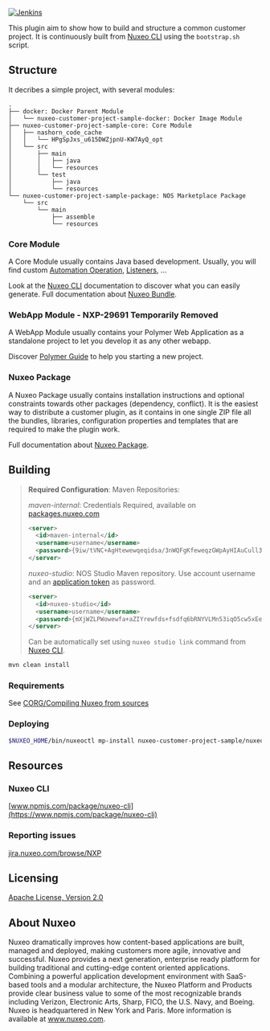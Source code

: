 [![Jenkins](https://img.shields.io/jenkins/s/https/qa.nuxeo.org/jenkins/job/master/job/plugins_nuxeo-customer-project-sample-master/.svg?style=flat-square)](https://qa.nuxeo.org/jenkins/job/master/job/plugins_nuxeo-customer-project-sample-master/)

This plugin aim to show how to build and structure a common customer project. It is continuously built from [Nuxeo CLI](https://doc.nuxeo.com/nxdoc/nuxeo-cli/) using the `bootstrap.sh` script.

## Structure

It decribes a simple project, with several modules:

```text
.
├── docker: Docker Parent Module
│   └── nuxeo-customer-project-sample-docker: Docker Image Module
├── nuxeo-customer-project-sample-core: Core Module
│   ├── nashorn_code_cache
│   │   └── HPgSpJxs_u615DWZjpnU-KW7AyQ_opt
│   └── src
│       ├── main
│       │   ├── java
│       │   └── resources
│       └── test
│           ├── java
│           └── resources
└── nuxeo-customer-project-sample-package: NOS Marketplace Package
    └── src
        └── main
            ├── assemble
            └── resources
```

### Core Module

A Core Module usually contains Java based development. Usually, you will find custom [Automation Operation](https://doc.nuxeo.com/nxdoc/content-automation-concepts/#operation), [Listeners](https://doc.nuxeo.com/nxdoc/events-and-listeners/#page-title), ...

Look at the [Nuxeo CLI](https://doc.nuxeo.com/nxdoc/nuxeo-cli/#page-title) documentation to discover what you can easily generate.
Full documentation about [Nuxeo Bundle](https://doc.nuxeo.com/nxdoc/runtime-and-component-model/).

### WebApp Module - NXP-29691 Temporarily Removed

A WebApp Module usually contains your Polymer Web Application as a standalone project to let you develop it as any other webapp.

Discover [Polymer Guide](https://doc.nuxeo.com/nxdoc/polymer-guide/#page-title) to help you starting a new project.

### Nuxeo Package

A Nuxeo Package usually contains installation instructions and optional constraints towards other packages (dependency, conflict). It is the easiest way to distribute a customer plugin, as it contains in one single ZIP file all the bundles, libraries, configuration properties and templates that are required to make the plugin work.

Full documentation about [Nuxeo Package](https://doc.nuxeo.com/nxdoc/creating-nuxeo-packages/).

## Building

> **Required Configuration**:
> Maven Repositories:
>
> *maven-internal*: Credentials Required, available on [packages.nuxeo.com](https://packages.nuxeo.com)
>
> ```xml
> <server>
>   <id>maven-internal</id>
>   <username>username</username>
>   <password>{9iw/tVNC+AgHtewewqeqidsa/3nWQFgKfeweqzGWpAyHIAuCull3IrrMOT8V112368sgw=}</password>
> </server>
> ```
>
> *nuxeo-studio*: NOS Studio Maven repository. Use account username and an [application token](https://doc.nuxeo.com/studio/token-management/) as password.
>
> ```xml
> <server>
>   <id>nuxeo-studio</id>
>   <username>username</username>
>   <password>{mXjWZLPWowewfa+aZIYrewfds+fsdfq6bRNYVLMn53iqO5cw5xEewqrFUrewr/Szpf}</password>
> </server>
> ```
>
> Can be automatically set using `nuxeo studio link` command from [Nuxeo CLI](https://github.com/nuxeo/nuxeo-cli).

```bash
mvn clean install
```

### Requirements

See [CORG/Compiling Nuxeo from sources](http://doc.nuxeo.com/x/xION)

### Deploying

```bash
$NUXEO_HOME/bin/nuxeoctl mp-install nuxeo-customer-project-sample/nuxeo-customer-project-sample-package/target/nuxeo-customer-project-sample-package-*.zip
```

## Resources

### Nuxeo CLI

[www.npmjs.com/package/nuxeo-cli](https://www.npmjs.com/package/nuxeo-cli)

### Reporting issues

[jira.nuxeo.com/browse/NXP](https://jira.nuxeo.com/browse/NXP)

## Licensing

[Apache License, Version 2.0](http://www.apache.org/licenses/LICENSE-2.0)

## About Nuxeo

Nuxeo dramatically improves how content-based applications are built, managed and deployed, making customers more agile, innovative and successful. Nuxeo provides a next generation, enterprise ready platform for building traditional and cutting-edge content oriented applications. Combining a powerful application development environment with SaaS-based tools and a modular architecture, the Nuxeo Platform and Products provide clear business value to some of the most recognizable brands including Verizon, Electronic Arts, Sharp, FICO, the U.S. Navy, and Boeing. Nuxeo is headquartered in New York and Paris. More information is available at www.nuxeo.com.
